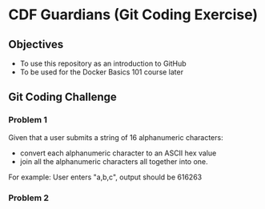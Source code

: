 # CDF Guardians (Git Coding Exercise)

## Objectives
- To use this repository as an introduction to GitHub
- To be used for the Docker Basics 101 course later

## Git Coding Challenge

### Problem 1
Given that a user submits a string of 16 alphanumeric characters:
- convert each alphanumeric character to an ASCII hex value
- join all the alphanumeric characters all together into one.

For example: User enters "a,b,c", output should be 616263

### Problem 2
